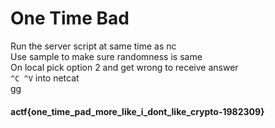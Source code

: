 # One Time Bad

Run the server script at same time as nc  
Use sample to make sure randomness is same  
On local pick option 2 and get wrong to receive answer  
`^C ^V` into netcat  
gg
#### actf{one_time_pad_more_like_i_dont_like_crypto-1982309}
